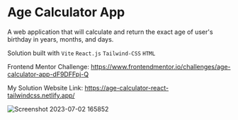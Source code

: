 # Age Calculator App
A web application that will calculate and return the exact age of user's birthday in years, months, and days. 

Solution built with `Vite` `React.js` `Tailwind-CSS` `HTML`

Frontend Mentor Challenge: https://www.frontendmentor.io/challenges/age-calculator-app-dF9DFFpj-Q

My Solution Website Link: https://age-calculator-react-tailwindcss.netlify.app/

![Screenshot 2023-07-02 165852](https://github.com/hodinsay/age-calculator-app/assets/100463706/65106ed8-8c7f-49a1-a0b7-8fde6d1c4446)
